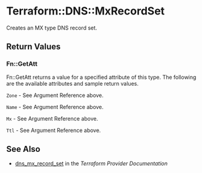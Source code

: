 # Terraform::DNS::MxRecordSet

Creates an MX type DNS record set.

## Return Values

### Fn::GetAtt

Fn::GetAtt returns a value for a specified attribute of this type. The following are the available attributes and sample return values.

`Zone` - See Argument Reference above.

`Name` - See Argument Reference above.

`Mx` - See Argument Reference above.

`Ttl` - See Argument Reference above.

## See Also

* [dns_mx_record_set](https://www.terraform.io/docs/providers/dns/r/mx_record_set.html) in the _Terraform Provider Documentation_